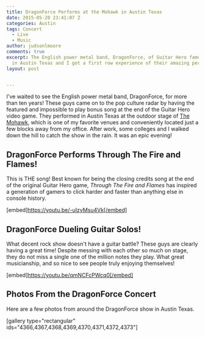 ```yaml
---
title: DragonForce Performs at the Mohawk in Austin Texas
date: 2015-05-20 23:41:07 Z
categories: Austin
tags: Concert
  - Live
  - Music
author: judsonlmoore
comments: true
excerpt: The English power metal band, DragonForce, of Guitar Hero fame, performed
  in Austin Texas and I got a first row experience of their amazing performance.
layout: post


---
```


I've waited to see the English power metal band, DragonForce, for more than ten years! These guys came on to the pop culture radar by having the featured and impossible to play bonus song at the end of the Guitar Hero video game. They performed in Austin Texas at the outdoor stage of [The Mohawk](http://mohawkaustin.com/), which is one of my favorite venues and conveniently located just a few blocks away from my office. After work, some colleges and I walked down the hill to catch the show in the rain. It was an epic evening!

## DragonForce Performs Through The Fire and Flames!

This is THE song! Best known for being the closing credits song at the end of the original Guitar Hero game, *Through The Fire and Flames* has inspired a generation of gamers to click harder and faster than anything else in console history.

[embed]https://youtu.be/-uIzyMsu4Vk[/embed]

## DragonForce Dueling Guitar Solos!

What decent rock show doesn't have a guitar battle? These guys are clearly having a great time! Despite messing with each other so much on stage, they do not miss a single one of the million notes they play. What great musicianship, and so nice to see people truly enjoying themselves!

[embed]https://youtu.be/qmNCFcPWcq0[/embed]

## Photos From the DragonForce Concert

Here are a few photos from around the DragonForce show in Austin Texas.

[gallery type="rectangular" ids="4366,4367,4368,4369,4370,4371,4372,4373"]
